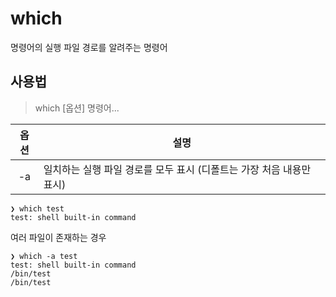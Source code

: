 # which

명령어의 실행 파일 경로를 알려주는 명령어

## 사용법

> which [옵션] 명령어...

| 옵션 | 설명  |
|:----:|-------|
| -a   |  일치하는 실행 파일 경로를 모두 표시 (디폴트는 가장 처음 내용만 표시) |

``` shell
❯ which test
test: shell built-in command
```

여러 파일이 존재하는 경우 

``` shell
❯ which -a test
test: shell built-in command
/bin/test
/bin/test
```
